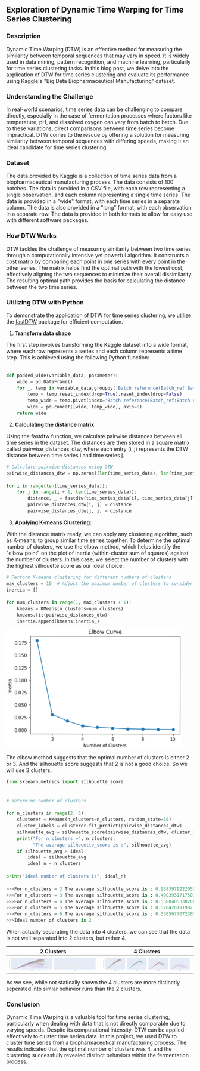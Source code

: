 ## Exploration of Dynamic Time Warping for Time Series Clustering

### Description

Dynamic Time Warping (DTW) is an effective method for measuring the similarity between temporal sequences that may vary in speed. It is widely used in data mining, pattern recognition, and machine learning, particularly for time series clustering tasks. In this blog post, we delve into the application of DTW for time series clustering and evaluate its performance using Kaggle's "Big Data Biopharmaceutical Manufacturing" dataset.

### Understanding the Challenge

In real-world scenarios, time series data can be challenging to compare directly, especially in the case of fermentation processes where factors like temperature, pH, and dissolved oxygen can vary from batch to batch. Due to these variations, direct comparisons between time series become impractical. DTW comes to the rescue by offering a solution for measuring similarity between temporal sequences with differing speeds, making it an ideal candidate for time series clustering.


### Dataset

The data provided by Kaggle is a collection of time series data from a biopharmaceutical manufacturing process. The data consists of 100 batches. The data is provided in a CSV file, with each row representing a single observation, and each column representing a single time series. The data is provided in a "wide" format, with each time series in a separate column. The data is also provided in a "long" format, with each observation in a separate row. The data is provided in both formats to allow for easy use with different software packages.

### How DTW Works
DTW tackles the challenge of measuring similarity between two time series through a computationally intensive yet powerful algorithm. It constructs a cost matrix by comparing each point in one series with every point in the other series. The matrix helps find the optimal path with the lowest cost, effectively aligning the two sequences to minimize their overall dissimilarity. The resulting optimal path provides the basis for calculating the distance between the two time series.


### Utilizing DTW with Python
To demonstrate the application of DTW for time series clustering, we utilize the [fastDTW](https://github.com/rmaestre/FastDTW) package for efficient computation.

1. **Transform data shape**

The first step involves transforming the Kaggle dataset into a wide format, where each row represents a series and each column represents a time step. This is achieved using the following Python function:



```python

def padded_wide(variable_data, parameter):
    wide = pd.DataFrame()
    for _, temp in variable_data.groupby('Batch reference(Batch_ref:Batch ref)'):
        temp = temp.reset_index(drop=True).reset_index(drop=False)
        temp_wide = temp.pivot(index='Batch reference(Batch_ref:Batch ref)', columns='index', values=parameter)
        wide = pd.concat([wide, temp_wide], axis=0)
    return wide
```

2. **Calculating the distance matrix**

Using the fastdtw function, we calculate pairwise distances between all time series in the dataset. The distances are then stored in a square matrix called pairwise_distances_dtw, where each entry (i, j) represents the DTW distance between time series i and time series j.


```python
# Calculate pairwise distances using DTW
pairwise_distances_dtw = np.zeros((len(time_series_data), len(time_series_data)))

for i in range(len(time_series_data)):
    for j in range(i + 1, len(time_series_data)):
        distance, _ = fastdtw(time_series_data[i], time_series_data[j])
        pairwise_distances_dtw[i, j] = distance
        pairwise_distances_dtw[j, i] = distance
```

3. **Applying K-means Clustering:**

With the distance matrix ready, we can apply any clustering algorithm, such as K-means, to group similar time series together. To determine the optimal number of clusters, we use the elbow method, which helps identify the "elbow point" on the plot of inertia (within-cluster sum of squares) against the number of clusters. In this case, we select the number of clusters with the highest silhouette score as our ideal choice.


```python
# Perform K-means clustering for different numbers of clusters
max_clusters = 10  # Adjust the maximum number of clusters to consider
inertia = []

for num_clusters in range(1, max_clusters + 1):
    kmeans = KMeans(n_clusters=num_clusters)
    kmeans.fit(pairwise_distances_dtw)
    inertia.append(kmeans.inertia_)

```

<img src="images/dtw/scree_fixed.png?raw=true"/>


The elbow method suggests that the optimal number of clusters is either 2 or 3. And the silhouette score suggests that 2 is not a good choice. So we will use 3 clusters.

```python
from sklearn.metrics import silhouette_score


# determine number of clusters

for n_clusters in range(2, 6):
    clusterer = KMeans(n_clusters=n_clusters, random_state=10)
    cluster_labels = clusterer.fit_predict(pairwise_distances_dtw)
    silhouette_avg = silhouette_score(pairwise_distances_dtw, cluster_labels)
    print("For n_clusters =", n_clusters,
          "The average silhouette_score is :", silhouette_avg)
    if silhouette_avg > ideal:
        ideal = silhouette_avg
        ideal_n = n_clusters
        
print("Ideal number of clusters is", ideal_n)

>>>For n_clusters = 2 The average silhouette_score is : 0.9383979222055399
>>>For n_clusters = 3 The average silhouette_score is : 0.49839317175017933
>>>For n_clusters = 4 The average silhouette_score is : 0.5580405338208304
>>>For n_clusters = 5 The average silhouette_score is : 0.5284261919827518
>>>For n_clusters = 6 The average silhouette_score is : 0.5305677072305146
>>>Ideal number of clusters is 2
```
When actually separating the data into 4 clusters, we can see that the data is not well separated into 2 clusters, but rather 4.

| 2 Clusters                    | 4 Clusters                    |
| :-------------------------:  | :-------------------------:  |
<img src="images/dtw/2clust.png?raw=true"/> | <img src="images/dtw/4clust.png?raw=true"/> |



As we see, while not statically shown the 4 clusters are more distinctly seperated into simlar behavior runs than the 2 clusters.

### Conclusion

Dynamic Time Warping is a valuable tool for time series clustering, particularly when dealing with data that is not directly comparable due to varying speeds. Despite its computational intensity, DTW can be applied effectively to cluster time series data. In this project, we used DTW to cluster time series from a biopharmaceutical manufacturing process. The results indicated that the optimal number of clusters was 4, and the clustering successfully revealed distinct behaviors within the fermentation process.




